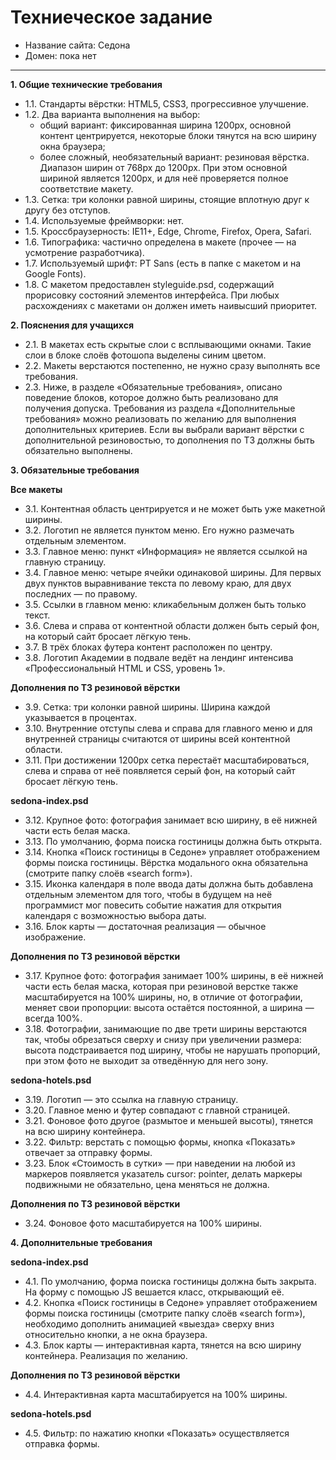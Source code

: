 # Техниеческое задание

* Название сайта: Седона
* Домен: пока нет

---

**1. Общие технические требования**

 * 1.1. Стандарты вёрстки: HTML5, CSS3, прогрессивное улучшение.
 * 1.2. Два варианта выполнения на выбор:
   - общий вариант: фиксированная ширина 1200px, основной контент центрируется, некоторые блоки тянутся на всю ширину окна браузера;
   - более сложный, необязательный вариант: резиновая вёрстка. Диапазон ширин от 768px до 1200px. При этом основной шириной является 1200px, и для неё проверяется полное соответствие макету.
 * 1.3. Сетка: три колонки равной ширины, стоящие вплотную друг к другу без отступов.
 * 1.4. Используемые фреймворки: нет.
 * 1.5. Кроссбраузерность: IE11+, Edge, Chrome, Firefox, Opera, Safari.
 * 1.6. Типографика: частично определена в макете (прочее — на усмотрение разработчика).
 * 1.7. Используемый шрифт: PT Sans (есть в папке с макетом и на Google Fonts).
 * 1.8. С макетом предоставлен styleguide.psd, содержащий прорисовку состояний элементов интерфейса. При любых расхождениях с макетами он должен иметь наивысший приоритет.

**2. Пояснения для учащихся**

 * 2.1. В макетах есть скрытые слои с всплывающими окнами. Такие слои в блоке слоёв фотошопа выделены синим цветом.
 * 2.2. Макеты верстаются постепенно, не нужно сразу выполнять все требования.
 * 2.3. Ниже, в разделе «Обязательные требования», описано поведение блоков, которое должно быть реализовано для получения допуска. Требования из раздела «Дополнительные требования» можно реализовать по желанию для выполнения дополнительных критериев. Если вы выбрали вариант вёрстки с дополнительной резиновостью, то дополнения по ТЗ должны быть обязательно выполнены.

**3. Обязательные требования**

**Все макеты**

 * 3.1. Контентная область центрируется и не может быть уже макетной ширины.
 * 3.2. Логотип не является пунктом меню. Его нужно размечать отдельным элементом.
 * 3.3. Главное меню: пункт «Информация» не является ссылкой на главную страницу.
 * 3.4. Главное меню: четыре ячейки одинаковой ширины. Для первых двух пунктов выравнивание текста по левому краю, для двух последних — по правому.
 * 3.5. Ссылки в главном меню: кликабельным должен быть только текст.
 * 3.6. Слева и справа от контентной области должен быть серый фон, на который сайт бросает лёгкую тень.
 * 3.7. В трёх блоках футера контент расположен по центру.
 * 3.8. Логотип Академии в подвале ведёт на лендинг интенсива «Профессиональный HTML и CSS, уровень 1».

**Дополнения по ТЗ резиновой вёрстки**

 * 3.9. Сетка: три колонки равной ширины. Ширина каждой указывается в процентах.
 * 3.10. Внутренние отступы слева и справа для главного меню и для внутренней страницы считаются от ширины всей контентной области.
 * 3.11. При достижении 1200px сетка перестаёт масштабироваться, слева и справа от неё появляется серый фон, на который сайт бросает лёгкую тень.

**sedona-index.psd**

 * 3.12. Крупное фото: фотография занимает всю ширину, в её нижней части есть белая маска.
 * 3.13. По умолчанию, форма поиска гостиницы должна быть открыта.
 * 3.14. Кнопка «Поиск гостиницы в Седоне» управляет отображением формы поиска гостиницы. Вёрстка модального окна обязательна (смотрите папку слоёв «search form»).
 * 3.15. Иконка календаря в поле ввода даты должна быть добавлена отдельным элементом для того, чтобы в будущем на неё программист мог повесить событие нажатия для открытия календаря с возможностью выбора даты.
 * 3.16. Блок карты — достаточная реализация — обычное изображение.

**Дополнения по ТЗ резиновой вёрстки**

 * 3.17. Крупное фото: фотография занимает 100% ширины, в её нижней части есть белая маска, которая при резиновой верстке также масштабируется на 100% ширины, но, в отличие от фотографии, меняет свои пропорции: высота остаётся постоянной, а ширина — всегда 100%.
 * 3.18. Фотографии, занимающие по две трети ширины верстаются так, чтобы обрезаться сверху и снизу при увеличении размера: высота подстраивается под ширину, чтобы не нарушать пропорций, при этом фото не выходит за отведённую для него зону.

**sedona-hotels.psd**

 * 3.19. Логотип — это ссылка на главную страницу.
 * 3.20. Главное меню и футер совпадают с главной страницей.
 * 3.21. Фоновое фото другое (размытое и меньшей высоты), тянется на всю ширину контейнера.
 * 3.22. Фильтр: верстать с помощью формы, кнопка «Показать» отвечает за отправку формы.
 * 3.23. Блок «Стоимость в сутки» — при наведении на любой из маркеров появляется указатель cursor: pointer, делать маркеры подвижными не обязательно, цена меняться не должна.

**Дополнения по ТЗ резиновой вёрстки**

 * 3.24. Фоновое фото масштабируется на 100% ширины.

**4. Дополнительные требования**

**sedona-index.psd**

 * 4.1. По умолчанию, форма поиска гостиницы должна быть закрыта. На форму с помощью JS вешается класс, открывающий её.
 * 4.2. Кнопка «Поиск гостиницы в Седоне» управляет отображением формы поиска гостиницы (смотрите папку слоёв «search form»), необходимо дополнить анимацией «выезда» сверху вниз относительно кнопки, а не окна браузера.
 * 4.3. Блок карты — интерактивная карта, тянется на всю ширину контейнера. Реализация по желанию. 

**Дополнения по ТЗ резиновой вёрстки**

 * 4.4. Интерактивная карта масштабируется на 100% ширины.

**sedona-hotels.psd**

 * 4.5. Фильтр: по нажатию кнопки «Показать» осуществляется отправка формы.
